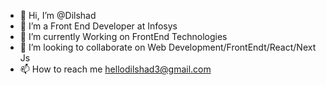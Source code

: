 - 👋 Hi, I’m @Dilshad
- 👀 I’m a Front End Developer at Infosys
- 🌱 I’m currently Working on  FrontEnd Technologies
- 💞️ I’m looking to collaborate on Web Development/FrontEndt/React/Next Js
- 📫 How to reach me hellodilshad3@gmail.com 
  
<!---
Shad-dil/Shad-dil is a ✨ special ✨ repository because its `README.md` (this file) appears on your GitHub profile.
You can click the Preview link to take a look at your changes.
--->
